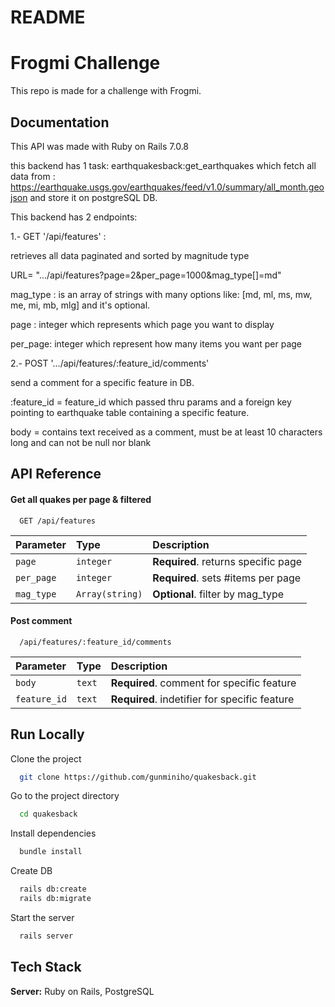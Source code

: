 # README


# Frogmi Challenge

This repo is made for a challenge with Frogmi.


## Documentation

This API was made with Ruby on Rails 7.0.8

this backend has 1 task: earthquakesback:get_earthquakes 
which fetch all data from : https://earthquake.usgs.gov/earthquakes/feed/v1.0/summary/all_month.geojson and store it on postgreSQL DB.

This backend has 2 endpoints:

1.- GET '/api/features' :

retrieves all data paginated and sorted by magnitude type

URL= ".../api/features?page=2&per_page=1000&mag_type[]=md"

mag_type : is an array of strings with many options like: [md, ml, ms, mw, me, mi, mb, mlg] and it's optional.

page : integer which represents which page you want to display

per_page: integer which represent how many items you want per page

2.- POST '.../api/features/:feature_id/comments'

send a comment for a specific feature in DB.

:feature_id = feature_id which passed thru params and a foreign key pointing to earthquake table containing a specific feature.

body = contains text received as a comment, must be at least 10 characters long and can not be null nor blank

## API Reference

#### Get all quakes per page & filtered

```http
  GET /api/features
```

| Parameter | Type     | Description                |
| :-------- | :------- | :------------------------- |
| `page` | `integer` | **Required**. returns specific page  |
| `per_page` | `integer` | **Required**. sets #items per page  |
| `mag_type` | `Array(string)` | **Optional**. filter by mag_type  |

#### Post comment

```http
  /api/features/:feature_id/comments
```

| Parameter | Type     | Description                       |
| :-------- | :------- | :-------------------------------- |
| `body`      | `text` | **Required**. comment for specific feature |
| `feature_id`      | `text` | **Required**. indetifier for specific feature |


## Run Locally

Clone the project

```bash
  git clone https://github.com/gunminiho/quakesback.git
```

Go to the project directory

```bash
  cd quakesback
```

Install dependencies

```bash
  bundle install
```

Create DB

```bash
  rails db:create
  rails db:migrate
```

Start the server

```bash
  rails server
```


## Tech Stack

**Server:** Ruby on Rails, PostgreSQL

